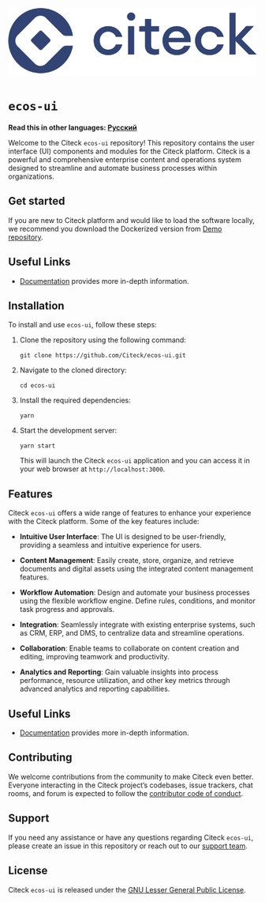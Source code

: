 ![Citeck ECOS Logo](public/img/logo/ecos-logo.svg)

# `ecos-ui`

**Read this in other languages: [Русский](README.RU.MD)**

Welcome to the Citeck `ecos-ui` repository! This repository contains the user interface (UI) components and modules for the Citeck platform. Citeck is a powerful and comprehensive enterprise content and operations system designed to streamline and automate business processes within organizations.

## Get started

If you are new to Citeck platform and would like to load the software locally, we recommend you download the Dockerized version from [Demo repository](https://github.com/Citeck/citeck-community).

## Useful Links

- [Documentation](https://citeck-ecos.readthedocs.io/ru/latest/index.html) provides more in-depth information.

## Installation

To install and use `ecos-ui`, follow these steps:

1. Clone the repository using the following command:

   ```
   git clone https://github.com/Citeck/ecos-ui.git
   ```

2. Navigate to the cloned directory:

   ```
   cd ecos-ui
   ```

3. Install the required dependencies:

   ```
   yarn
   ```

4. Start the development server:

   ```
   yarn start
   ```

   This will launch the Citeck `ecos-ui` application and you can access it in your web browser at `http://localhost:3000`.

## Features

Citeck `ecos-ui` offers a wide range of features to enhance your experience with the Citeck platform. Some of the key features include:

- **Intuitive User Interface**: The UI is designed to be user-friendly, providing a seamless and intuitive experience for users.

- **Content Management**: Easily create, store, organize, and retrieve documents and digital assets using the integrated content management features.

- **Workflow Automation**: Design and automate your business processes using the flexible workflow engine. Define rules, conditions, and monitor task progress and approvals.

- **Integration**: Seamlessly integrate with existing enterprise systems, such as CRM, ERP, and DMS, to centralize data and streamline operations.

- **Collaboration**: Enable teams to collaborate on content creation and editing, improving teamwork and productivity.

- **Analytics and Reporting**: Gain valuable insights into process performance, resource utilization, and other key metrics through advanced analytics and reporting capabilities.

## Useful Links

- [Documentation](https://citeck-ecos.readthedocs.io/ru/latest/index.html) provides more in-depth information.

## Contributing

We welcome contributions from the community to make Citeck even better. Everyone interacting in the Citeck project’s codebases, issue trackers, chat rooms, and forum is expected to follow the [contributor code of conduct](https://github.com/rubygems/rubygems/blob/master/CODE_OF_CONDUCT.md).

## Support

If you need any assistance or have any questions regarding Citeck `ecos-ui`, please create an issue in this repository or reach out to our [support team](mailto:support@citeck.ru).

## License

Citeck `ecos-ui` is released under the [GNU Lesser General Public License](LICENSE).

